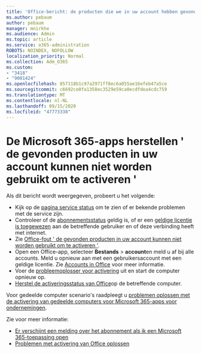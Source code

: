 ```yaml
---
title: 'Office-bericht: de producten die we in uw account hebben gevonden, kunnen niet worden gebruikt om te activeren'
ms.author: pebaum
author: pebaum
manager: mnirkhe
ms.audience: Admin
ms.topic: article
ms.service: o365-administration
ROBOTS: NOINDEX, NOFOLLOW
localization_priority: Normal
ms.collection: Adm_O365
ms.custom:
- "3418"
- "9001424"
ms.openlocfilehash: 857118b1c97a2971ff8ec6a055ae16efeb47a5ce
ms.sourcegitcommit: c6692ce0fa1358ec3529e59ca0ecdfdea4cdc759
ms.translationtype: MT
ms.contentlocale: nl-NL
ms.lasthandoff: 09/15/2020
ms.locfileid: "47773338"
---
```

# <a name="fixing-the-microsoft-365-apps-the-products-we-found-in-your-account-cant-be-used-to-activate-message"></a>De Microsoft 365-apps herstellen ' de gevonden producten in uw account kunnen niet worden gebruikt om te activeren '

Als dit bericht wordt weergegeven, probeert u het volgende:

- Kijk op de [pagina service status](https://docs.microsoft.com/office365/enterprise/view-service-health) om te zien of er bekende problemen met de service zijn.
- Controleer of de [abonnementsstatus](https://support.office.com/article/0d23d3c0-c19c-4b2f-9845-5344fedc4380#bkmk_checksubscription) geldig is, of er een [geldige licentie is toegewezen](https://support.office.com/article/997596B5-4173-4627-B915-36ABAC6786DC) aan de betreffende gebruiker en of deze verbinding heeft met internet. 
- Zie [Office-fout ' de gevonden producten in uw account kunnen niet worden gebruikt om te activeren '](https://support.office.com/article/c9f9a0b3-5aae-4131-8077-21e6a59f141e).
- Open een Office-app, selecteer **Bestands**  >  **account**en meld u af bij alle accounts. Meld u opnieuw aan met een gebruikersaccount met een geldige licentie. Zie [Accounts in Office](https://support.office.com/article/628ea040-f265-49de-b986-be09c3ebf8a9) voor meer informatie.
- Voer de [probleemoplosser voor activering](https://aka.ms/SARA-OfficeActivation-Alchemy) uit en start de computer opnieuw op.
- [Herstel de activeringsstatus van Office](https://docs.microsoft.com/office365/troubleshoot/activation/reset-office-365-proplus-activation-state)op de betreffende computer.

Voor gedeelde computer scenario's raadpleegt u [problemen oplossen met de activering van gedeelde computers voor Microsoft 365-apps voor ondernemingen](https://docs.microsoft.com/deployoffice/troubleshoot-shared-computer-activation).

Zie voor meer informatie: 
- [Er verschijnt een melding over het abonnement als ik een Microsoft 365-toepassing open](https://support.office.com/article/4cabe32c-f594-4c0e-9191-3d3ade10cceb)
- [Problemen met activering van Office oplossen](https://support.office.com/article/0d23d3c0-c19c-4b2f-9845-5344fedc4380)